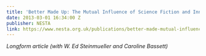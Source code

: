 ```yaml
---
title: 'Better Made Up: The Mutual Influence of Science Fiction and Innovation'
date: 2013-03-01 16:34:00 Z
publisher: NESTA
link: https://www.nesta.org.uk/publications/better-made-mutual-influence-science-fiction-and-innovation
---
```


*Longform article (with W. Ed Steinmueller and Caroline Bassett)*